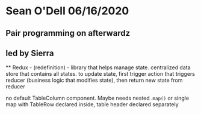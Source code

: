 # Sean O'Dell 06/16/2020
## Pair programming on afterwardz
## led by Sierra

** Redux - (redefinition) - library that helps manage state. centralized data store that contains all states. to update state, first trigger action that triggers reducer (business logic that modifies state), then return new state from reducer

no default TableColumn component. Maybe needs nested .`map()` or single map with TableRow declared inside, table header declared separately